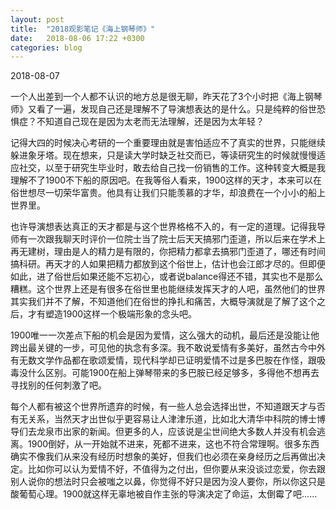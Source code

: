 ```yaml
---
layout: post
title:  "2018观影笔记《海上钢琴师》"
date:   2018-08-06 17:22 +0300
categories: blog
---
```


2018-08-07

一个人出差到一个人都不认识的地方总是很无聊，昨天花了3个小时把《海上钢琴师》又看了一遍，发现自己还是理解不了导演想表达的是什么。只是纯粹的俗世恐惧症？不知道自己现在是因为太老而无法理解，还是因为太年轻？

记得大四的时候决心考研的一个重要理由就是害怕适应不了真实的世界，只能继续躲进象牙塔。现在想来，只是读大学时缺乏社交而已，等读研究生的时候就慢慢适应社交，以至于研究生毕业时，敢去给自己找一份销售的工作。这种转变大概是我理解不了1900不下船的原因吧。在我等俗人看来，1900这样的天才，本来可以在俗世想尽一切荣华富贵。他具有让我们只能羡慕的才华，却浪费在一个小小的船上世界里。

也许导演想表达真正的天才都是与这个世界格格不入的，有一定的道理。记得我导师有一次跟我聊天时评价一位院士当了院士后天天搞邪门歪道，所以后来在学术上再无建树，理由是人的精力是有限的，你把精力都拿去搞邪门歪道了，哪还有时间搞科研。再天才的人如果把精力都放到这个俗世上，估计也会江郎才尽的。但即便如此，进了俗世后如果还能不忘初心，或者说balance得还不错，其实也不是那么糟糕。这个世界上还是有很多在俗世里也能继续发挥天才的人吧，虽然他们的世界其实我们并不了解，不知道他们在俗世的挣扎和痛苦，大概导演就是了解了这个之后，才有塑造1900这样一个极端形象的念头吧。

1900唯一一次差点下船的机会是因为爱情，这么强大的动机，最后还是没能让他跨出最关键的一步，可见他的执念有多深。我不敢说爱情有多美好，虽然古今中外有无数文学作品都在歌颂爱情，现代科学却已证明爱情不过是多巴胺在作怪，跟吸毒没什么区别。可能1900在船上弹琴带来的多巴胺已经足够多，多得他不想再去寻找别的任何刺激了吧。

每个人都有被这个世界所遗弃的时候，有一些人总会选择出世，不知道跟天才与否有无关系，当然天才出世似乎更容易让人津津乐道，比如北大清华中科院的博士博导们去龙泉市出家的新闻。但更多的人，应该说是尘世间绝大多数人并没有机会逃离。1900倒好，从一开始就不进来，死都不进来，这也不符合常理啊。很多东西确实不像我们从来没有经历时想象的美好，但我们也必须在亲身经历之后再做出决定。比如你可以认为爱情不好，不值得为之付出，但你要从来没谈过恋爱，你去跟别人说你的想法时只会被嗤之以鼻，你觉得不好只是因为没人要你，所以你这只是酸葡萄心理。1900就这样无辜地被自作主张的导演决定了命运，太倒霉了吧……




<!--end-->
